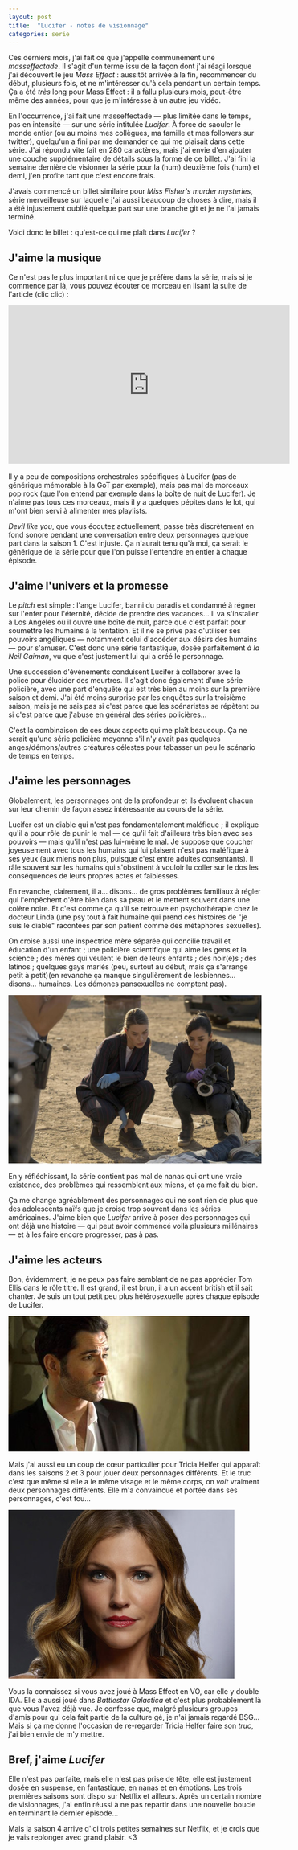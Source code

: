 ```yaml
---
layout: post
title:  "Lucifer - notes de visionnage"
categories: serie
---
```


Ces derniers mois, j'ai fait ce que j'appelle communément une *masseffectade*. Il s'agit d'un terme issu de la façon dont j'ai réagi lorsque j'ai découvert le jeu *Mass Effect* : aussitôt arrivée à la fin, recommencer du début, plusieurs fois, et ne m'intéresser qu'à cela pendant un certain temps. Ça a été *très* long pour Mass Effect : il a fallu plusieurs mois, peut-être même des années, pour que je m'intéresse à un autre jeu vidéo.

En l'occurrence, j'ai fait une masseffectade — plus limitée dans le temps, pas en intensité — sur une série intitulée *Lucifer*. À force de saouler le monde entier (ou au moins mes collègues, ma famille et mes followers sur twitter), quelqu'un a fini par me demander ce qui me plaisait dans cette série. J'ai répondu vite fait en 280 caractères, mais j'ai envie d'en ajouter une couche supplémentaire de détails sous la forme de ce billet. J'ai fini la semaine dernière de visionner la série pour la (hum) deuxième fois (hum) et demi, j'en profite tant que c'est encore frais.

J'avais commencé un billet similaire pour *Miss Fisher's murder mysteries*, série merveilleuse sur laquelle j'ai aussi beaucoup de choses à dire, mais il a été injustement oublié quelque part sur une branche git et je ne l'ai jamais terminé.

Voici donc le billet : qu'est-ce qui me plaît dans *Lucifer* ?

## J'aime la musique

Ce n'est pas le plus important ni ce que je préfère dans la série, mais si je commence par là, vous pouvez écouter ce morceau en lisant la suite de l'article (clic clic) :

<iframe width="560" height="315" src="https://www.youtube.com/embed/NIESL7sIXTg" frameborder="0" allow="accelerometer; autoplay; encrypted-media; gyroscope; picture-in-picture" allowfullscreen></iframe>

Il y a peu de compositions orchestrales spécifiques à Lucifer (pas de générique mémorable à la GoT par exemple), mais pas mal de morceaux pop rock (que l'on entend par exemple dans la boîte de nuit de Lucifer). Je n'aime pas tous ces morceaux, mais il y a quelques pépites dans le lot, qui m'ont bien servi à alimenter mes playlists.

*Devil like you*, que vous écoutez actuellement, passe très discrètement en fond sonore pendant une conversation entre deux personnages quelque part dans la saison 1. C'est injuste. Ça n'aurait tenu qu'à moi, ça serait le générique de la série pour que l'on puisse l'entendre en entier à chaque épisode.


## J'aime l'univers et la promesse

Le *pitch* est simple : l'ange Lucifer, banni du paradis et condamné à régner sur l'enfer pour l'éternité, décide de prendre des vacances… Il va s'installer à Los Angeles où il ouvre une boîte de nuit, parce que c'est parfait pour soumettre les humains à la tentation. Et il ne se prive pas d'utiliser ses pouvoirs angéliques — notamment celui d'accéder aux désirs des humains — pour s'amuser. C'est donc une série fantastique, dosée parfaitement *à la Neil Gaiman*, vu que c'est justement lui qui a créé le personnage.

Une succession d'événements conduisent Lucifer à collaborer avec la police pour élucider des meurtres. Il s'agit donc également d'une série policière, avec une part d'enquête qui est très bien au moins sur la première saison et demi. J'ai été moins surprise par les enquêtes sur la troisième saison, mais je ne sais pas si c'est parce que les scénaristes se répètent ou si c'est parce que j'abuse en général des séries policières…

C'est la combinaison de ces deux aspects qui me plaît beaucoup. Ça ne serait qu'une série policière moyenne s'il n'y avait pas quelques anges/démons/autres créatures célestes pour tabasser un peu le scénario de temps en temps.

## J'aime les personnages

Globalement, les personnages ont de la profondeur et ils évoluent chacun sur leur chemin de façon assez intéressante au cours de la série.

Lucifer est un diable qui n'est pas fondamentalement maléfique ; il explique qu'il a pour rôle de punir le mal — ce qu'il fait d'ailleurs très bien avec ses pouvoirs — mais qu'il n'est pas lui-même le mal. Je suppose que coucher joyeusement avec tous les humains qui lui plaisent n'est pas maléfique à ses yeux (aux miens non plus, puisque c'est entre adultes consentants). Il râle souvent sur les humains qui s'obstinent à vouloir lu coller sur le dos les conséquences de leurs propres actes et faiblesses.

En revanche, clairement, il a… disons… de gros problèmes familiaux à régler qui l'empêchent d'être bien dans sa peau et le mettent souvent dans une colère noire. Et c'est comme ça qu'il se retrouve en psychothérapie chez le docteur Linda (une psy tout à fait humaine qui prend ces histoires de "je suis le diable" racontées par son patient comme des métaphores sexuelles).

On croise aussi une inspectrice mère séparée qui concilie travail et éducation d'un enfant ; une policière scientifique qui aime les gens et la science ; des mères qui veulent le bien de leurs enfants ; des noir(e)s ; des latinos ; quelques gays mariés (peu, surtout au début, mais ça s'arrange petit à petit)(en revanche ça manque singulièrement de lesbiennes… disons… humaines. Les démones pansexuelles ne comptent pas).

 ![Une série avec beaucoup de nanas](/img/2019/chloe-ella.jpg)

En y réfléchissant, la série contient pas mal de nanas qui ont une vraie existence, des problèmes qui ressemblent aux miens, et ça me fait du bien.

Ça me change agréablement des personnages qui ne sont rien de plus que des adolescents naïfs que je croise trop souvent dans les séries américaines. J'aime bien que *Lucifer* arrive à poser des personnages qui ont déjà une histoire — qui peut avoir commencé voilà plusieurs millénaires — et à les faire encore progresser, pas à pas.

## J'aime les acteurs

Bon, évidemment, je ne peux pas faire semblant de ne pas apprécier Tom Ellis dans le rôle titre. Il est grand, il est brun, il a un accent british et il sait chanter. Je suis un tout petit peu plus hétérosexuelle après chaque épisode de Lucifer.

![tom ellis](/img/2019/tomellis.jpg)

Mais j'ai aussi eu un coup de cœur particulier pour Tricia Helfer qui apparaît dans les saisons 2 et 3 pour jouer deux personnages différents. Et le truc c'est que même si elle a le même visage et le même corps, on *voit* vraiment deux personnages différents. Elle m'a convaincue et portée dans ses personnages, c'est fou…

![tricia helfer](/img/2019/triciahelfer.jpg)

Vous la connaissez si vous avez joué à Mass Effect en VO, car elle y double IDA. Elle a aussi joué dans *Battlestar Galactica* et c'est plus probablement là que vous l'avez déjà vue. Je confesse que, malgré plusieurs groupes d'amis pour qui cela fait partie de la culture gé, je n'ai jamais regardé BSG… Mais si ça me donne l'occasion de re-regarder Tricia Helfer faire son *truc*, j'ai bien envie de m'y mettre.

## Bref, j'aime *Lucifer*

Elle n'est pas parfaite, mais elle n'est pas prise de tête, elle est justement dosée en suspense, en fantastique, en nanas et en émotions. Les trois premières saisons sont dispo sur Netflix et ailleurs. Après un certain nombre de visionnages, j'ai enfin réussi à ne pas repartir dans une nouvelle boucle en terminant le dernier épisode…

Mais la saison 4 arrive d'ici trois petites semaines sur Netflix, et je crois que je vais replonger avec grand plaisir. <3